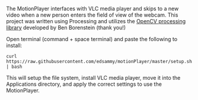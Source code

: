 The MotionPlayer interfaces with VLC media player and skips to a new video when a new person enters the field of view of the webcam. This project was written using Processing and utilizes the [OpenCV processing library](https://github.com/atduskgreg/opencv-processing) developed by Ben Borenstein (thank you!) 

Open terminal (command + space terminal) and paste the following to install:
```
curl https://raw.githubusercontent.com/edsammy/motionPlayer/master/setup.sh | bash
```
This will setup the file system, install VLC media player, move it into the Applications directory, and apply the correct settings to use the MotionPlayer.
